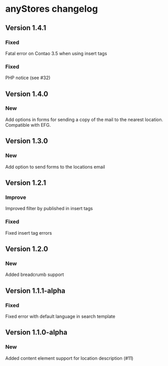 anyStores changelog
===================

Version 1.4.1
-------------

### Fixed
Fatal error on Contao 3.5 when using insert tags

### Fixed
PHP notice (see #32)

Version 1.4.0
-------------

### New
Add options in forms for sending a copy of the mail to the nearest location.
Compatible with EFG.

Version 1.3.0
-------------

### New
Add option to send forms to the locations email

Version 1.2.1
-------------

### Improve
Improved filter by published in insert tags

### Fixed
Fixed insert tag errors

Version 1.2.0
-------------

### New
Added breadcrumb support

Version 1.1.1-alpha
-------------------

### Fixed
Fixed error with default language in search template

Version 1.1.0-alpha
-------------------

### New
Added content element support for location description (#11)